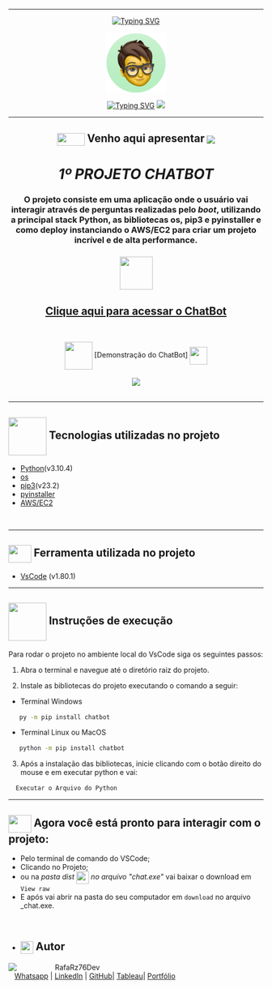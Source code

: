 ***
<div align="center">

[![Typing SVG](https://readme-typing-svg.herokuapp.com?font=Fira+Code&weight=700&size=25&pause=1000&color=6035DF&center=true&vCenter=true&width=435&lines=Olá👋+sou+Rafael+Raizer)](https://git.io/typing-svg)

<img height="120em" src="images/ImagemDevRafa.png"  align="center">

<a href="https://git.io/typing-svg" align="center"><img src="https://readme-typing-svg.herokuapp.com?font=Fira+Code&weight=700&size=24&pause=1000&color=120A2A&center=true&vCenter=true&width=435&lines=Desenvolvedor+Front+End+Júnior" alt="Typing SVG" /></a>  <img src="https://media.giphy.com/media/l1J9sBOqBIvnafnUc/giphy.gif" width="70">

***
## <img src="https://media.giphy.com/media/XwcRflO9HD0Sk6RaRM/giphy.gif" align="center" height="25" width="55">  Venho aqui apresentar  <img src="https://media.giphy.com/media/LmqitTYGsNMiWu3VWO/giphy.gif" align="center" width="55"> 

  
# **_1º PROJETO CHATBOT_**

### O projeto consiste em uma aplicação onde o usuário vai interagir através de perguntas realizadas pelo _boot_, utilizando a principal stack Python, as bibliotecas os, pip3 e pyinstaller e como deploy instanciando o AWS/EC2 para criar um projeto incrível e de alta performance.
### <img src="https://media.giphy.com/media/9TFBxN300KpCUI6sBD/giphy.gif" align="center" height="65" width="65"> 
## [Clique aqui para acessar o ChatBot](https://github.com/RafaRz76Dev/cha/raw/master/dist/chat.exe)

<br>

<img src= "https://media.giphy.com/media/3zSF3Gnr7cxMbi6WoP/giphy.gif" align="center" height="55" width="55"> [Demonstração do ChatBot]   <img src= "https://media.giphy.com/media/E5DzZsofmgxc9wjbhX/giphy.gif" align="center" height="35" width="35">

<img height="480em" src="images/readme-video.gif"  align="center">

<div align="left">

<br>

***

##  <img src="https://media.giphy.com/media/iT138SodaACo9LImgi/giphy.gif" align="center" height="75" width="75"> Tecnologias utilizadas no projeto

- [Python](https://www.python.org/)(v3.10.4)
- [os](https://docs.python.org/pt-br/3/library/os.html) 
- [pip3](https://pip.pypa.io/en/stable/getting-started/)(v23.2)
- [pyinstaller](https://pyinstaller.org/en/stable/)
- [AWS/EC2 ](https://sa-east-1.console.aws.amazon.com/ec2/home?region=sa-east-1#Instances:v=3;$case=tags:true%5C,client:false;$regex=tags:false%5C,client:false)

<br>

***

##  <img src="https://media.giphy.com/media/SS8CV2rQdlYNLtBCiF/giphy.gif" align="center" height="35" width="45">  Ferramenta utilizada no projeto

- [VsCode](https://code.visualstudio.com/download) (v1.80.1)

***
## <img src="https://media.giphy.com/media/G03qiKqY1nq9ioFiXt/giphy.gif" align="center" height="75" width="75">  Instruções de execução

Para rodar o projeto no ambiente local do VsCode siga os seguintes passos:

1. Abra o terminal e navegue até o diretório raiz do projeto.
   
2. Instale as bibliotecas do projeto executando o comando a seguir:

- Terminal Windows
```bash 
   py -m pip install chatbot
```

- Terminal Linux ou MacOS
```bash 
   python -m pip install chatbot
```

3. Após a instalação das bibliotecas, inicie clicando com o botão direito do mouse e em executar python e vai:

```python
  Executar o Arquivo do Python
```

***

##  <img src="https://media.giphy.com/media/OMrq9FmUgObwogeL06/giphy.gif" align="center" height="35" width="45"> Agora você está pronto para interagir com o projeto:
   -  Pelo terminal de comando do VSCode;
   -  Clicando no Projeto; 
   -   ou na _pasta dist_  <img src="https://media.giphy.com/media/fXQqNrqKATCNwq6zin/giphy.gif" align="center" height="25" width="25"> _no arquivo "chat.exe"_  vai baixar o download em ```View raw```   
   - E após vai abrir na pasta do seu computador em `download` no arquivo _chat.exe.

<br>

   - ## <img src="https://media.giphy.com/media/ImmvDZ2c9xPR8gDvHV/giphy.gif" align="center" height="25" width="25"> Autor

<p>
    <img align=left margin=10 width=80 src="https://avatars.githubusercontent.com/u/87991807?v=4"/>
    <p>&nbsp&nbsp&nbspRafaRz76Dev<br>
    &nbsp&nbsp&nbsp<a href="https://api.whatsapp.com/send/?phone=47999327137">Whatsapp</a>&nbsp;|&nbsp;<a href="https://www.linkedin.com/in/rafael-raizer//">LinkedIn</a>&nbsp;|&nbsp;<a href="https://github.com/RafaRz76Dev">GitHub</a>|&nbsp;<a href="https://public.tableau.com/app/profile/rafael.raizer">Tableau</a>|&nbsp;<a href="https://portifolio-rafarz76dev.netlify.app/">Portfólio</a>&nbsp;</p>
</p>



